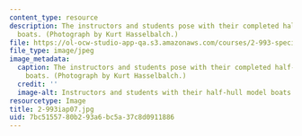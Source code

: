 ```yaml
---
content_type: resource
description: The instructors and students pose with their completed half-hull model
  boats. (Photograph by Kurt Hasselbalch.)
file: https://ol-ocw-studio-app-qa.s3.amazonaws.com/courses/2-993-special-topics-in-mechanical-engineering-the-art-and-science-of-boat-design-january-iap-2007/7bc5155780b293a6bc5a37c8d0911886_2-993iap07.jpg
file_type: image/jpeg
image_metadata:
  caption: The instructors and students pose with their completed half-hull model
    boats. (Photograph by Kurt Hasselbalch.)
  credit: ''
  image-alt: Instructors and students with their half-hull model boats.
resourcetype: Image
title: 2-993iap07.jpg
uid: 7bc51557-80b2-93a6-bc5a-37c8d0911886
---
```

